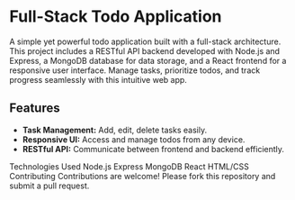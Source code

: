 # Full-Stack Todo Application

A simple yet powerful todo application built with a full-stack architecture. This project includes a RESTful API backend developed with Node.js and Express, a MongoDB database for data storage, and a React frontend for a responsive user interface. Manage tasks, prioritize todos, and track progress seamlessly with this intuitive web app.

## Features

- **Task Management:** Add, edit, delete tasks easily.
- **Responsive UI:** Access and manage todos from any device.
- **RESTful API:** Communicate between frontend and backend efficiently.

Technologies Used
Node.js
Express
MongoDB
React
HTML/CSS
Contributing
Contributions are welcome! Please fork this repository and submit a pull request.


